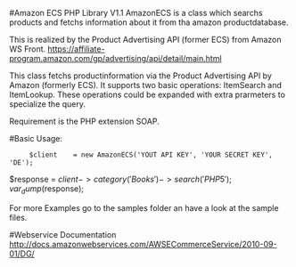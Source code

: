 #Amazon ECS PHP Library V1.1
AmazonECS is a class which searchs products and fetchs information
about it from tha amazon productdatabase.

This is realized by the Product Advertising API (former ECS) from Amazon WS Front.
https://affiliate-program.amazon.com/gp/advertising/api/detail/main.html

This class fetchs productinformation via the Product Advertising API by Amazon (formerly ECS).
It supports two basic operations: ItemSearch and ItemLookup.
These operations could be expanded with extra prarmeters to specialize the query.

Requirement is the PHP extension SOAP.

#Basic Usage:
```php5
     $client    = new AmazonECS('YOUT API KEY', 'YOUR SECRET KEY', 'DE');
   ```

$response  = $client->category('Books')->search('PHP 5');
var_dump($response);

For more Examples go to the samples folder an have a look at the sample files.

#Webservice Documentation
http://docs.amazonwebservices.com/AWSECommerceService/2010-09-01/DG/